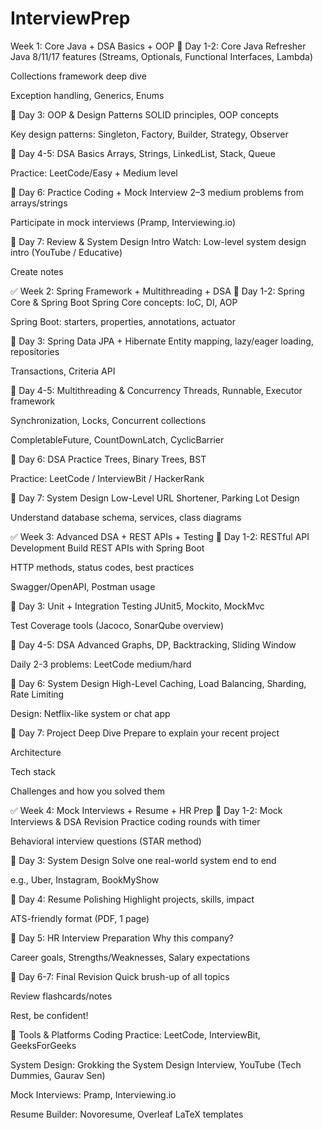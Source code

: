 # InterviewPrep

Week 1: Core Java + DSA Basics + OOP
🔹 Day 1-2: Core Java Refresher
Java 8/11/17 features (Streams, Optionals, Functional Interfaces, Lambda)

Collections framework deep dive

Exception handling, Generics, Enums

🔹 Day 3: OOP & Design Patterns
SOLID principles, OOP concepts

Key design patterns: Singleton, Factory, Builder, Strategy, Observer

🔹 Day 4-5: DSA Basics
Arrays, Strings, LinkedList, Stack, Queue

Practice: LeetCode/Easy + Medium level

🔹 Day 6: Practice Coding + Mock Interview
2–3 medium problems from arrays/strings

Participate in mock interviews (Pramp, Interviewing.io)

🔹 Day 7: Review & System Design Intro
Watch: Low-level system design intro (YouTube / Educative)

Create notes

✅ Week 2: Spring Framework + Multithreading + DSA
🔹 Day 1-2: Spring Core & Spring Boot
Spring Core concepts: IoC, DI, AOP

Spring Boot: starters, properties, annotations, actuator

🔹 Day 3: Spring Data JPA + Hibernate
Entity mapping, lazy/eager loading, repositories

Transactions, Criteria API

🔹 Day 4-5: Multithreading & Concurrency
Threads, Runnable, Executor framework

Synchronization, Locks, Concurrent collections

CompletableFuture, CountDownLatch, CyclicBarrier

🔹 Day 6: DSA Practice
Trees, Binary Trees, BST

Practice: LeetCode / InterviewBit / HackerRank

🔹 Day 7: System Design Low-Level
URL Shortener, Parking Lot Design

Understand database schema, services, class diagrams

✅ Week 3: Advanced DSA + REST APIs + Testing
🔹 Day 1-2: RESTful API Development
Build REST APIs with Spring Boot

HTTP methods, status codes, best practices

Swagger/OpenAPI, Postman usage

🔹 Day 3: Unit + Integration Testing
JUnit5, Mockito, MockMvc

Test Coverage tools (Jacoco, SonarQube overview)

🔹 Day 4-5: DSA Advanced
Graphs, DP, Backtracking, Sliding Window

Daily 2-3 problems: LeetCode medium/hard

🔹 Day 6: System Design High-Level
Caching, Load Balancing, Sharding, Rate Limiting

Design: Netflix-like system or chat app

🔹 Day 7: Project Deep Dive
Prepare to explain your recent project

Architecture

Tech stack

Challenges and how you solved them

✅ Week 4: Mock Interviews + Resume + HR Prep
🔹 Day 1-2: Mock Interviews & DSA Revision
Practice coding rounds with timer

Behavioral interview questions (STAR method)

🔹 Day 3: System Design
Solve one real-world system end to end

e.g., Uber, Instagram, BookMyShow

🔹 Day 4: Resume Polishing
Highlight projects, skills, impact

ATS-friendly format (PDF, 1 page)

🔹 Day 5: HR Interview Preparation
Why this company?

Career goals, Strengths/Weaknesses, Salary expectations

🔹 Day 6-7: Final Revision
Quick brush-up of all topics

Review flashcards/notes

Rest, be confident!

🔧 Tools & Platforms
Coding Practice: LeetCode, InterviewBit, GeeksForGeeks

System Design: Grokking the System Design Interview, YouTube (Tech Dummies, Gaurav Sen)

Mock Interviews: Pramp, Interviewing.io

Resume Builder: Novoresume, Overleaf LaTeX templates
